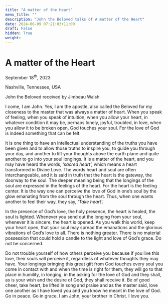 ```yaml
---
title: "A matter of the Heart"
menu_title: ""
description: "John the Beloved talks of A matter of the Heart"
date: 2024-06-09 07:21:03+11:00
draft: False
hidden: True
weight:
---
```

# A matter of the Heart 

September 18<sup>th</sup>, 2023

Nashville, Tennessee, USA

John the Beloved received by Jimbeau Walsh  

I come, I am John. Yes, I am the apostle, also called the Beloved for my closeness to the master that was always a matter of heart. When you speak of feeling, when you speak of intuition, when you allow your heart, in whatever condition it may be, perhaps lonely, joyful, troubled, in love, when you allow it to be broken open, God touches your soul. For the love of God is indeed something that can be felt. 

It is one thing to have an intellectual understanding of the truths you have been given and to allow those truths to inspire you, to guide you through your day, and another to lift your thoughts above the earth plane and quite another to go into your soul longings. It is a matter of the heart, and you may have heard the words, *‘sacred heart’,* which means a heart transformed in Divine Love. The words heart and soul are often interchangeable, and it is said in truth that the heart is the gateway, the doorway to the soul. The deeper meaning being that the longings of the soul are expressed in the feelings of the heart. For the heart is the feeling center. It is the way one can perceive the love of God in one’s soul by the glow emanating from the soul through the heart. Thus, when one wants another to feel their way, they say, *‘Take heart’.* 
     
In the presence of God’s love, the holy presence, the heart is healed, the soul is lighted. Whenever you send out the longing from your soul, whenever it is sincere, the heart is opened. As you walk this world, keep your heart open, that your soul may spread the emanations and the glorious vibrations of God’s love to all. There is nothing greater. There is no material possession that could hold a candle to the light and love of God’s grace. Do not be concerned. 

Do not trouble yourself of how others perceive you because if you live this love, their souls will perceive it, regardless of whatever thoughts they may have. Your longings bringing this great gift from God touches every soul you come in contact with and when the time is right for them, they will go to that place in humility, in longing, in the asking for the love of God and they shall, as is your wish and the desire of God, they shall receive it. Be of good cheer, take heart, be lifted in song and praise and as the master said, love one another as I have loved you and you know he meant in the love of God. Go in peace. Go in grace. I am John, your brother in Christ. I love you. 